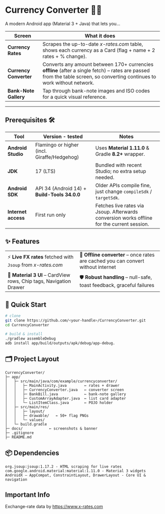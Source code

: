 # Currency Converter 📱💱

A modern Android app (Material 3 + Java) that lets you…

| Screen | What it does |
| ------ | ------------ |
| **Currency Rates** | Scrapes the up-to-date *x-rates.com* table, shows each currency as a Card (flag + name + 2 rates + % change). |
| **Currency Converter** | Converts any amount between 170+ currencies **offline** (after a single fetch) – rates are passed from the table screen, so converting continues to work without network. |
| **Bank-Note Gallery** | Tap through bank-note images and ISO codes for a quick visual reference. |

---

## Prerequisites 🛠️

| Tool | Version - tested | Notes |
| ---- | --------------- | ----- |
| **Android Studio** | Flamingo or higher (incl. Giraffe/Hedgehog) | Uses **Material 1.11.0** & Gradle **8.2+** wrapper. |
| **JDK** | 17 (LTS) | Bundled with recent Studio; no extra setup needed. |
| **Android SDK** | API 34 (Android 14) + **Build-Tools 34.0.0** | Older APIs compile fine, just change `compileSdk` / `targetSdk`. |
| **Internet access** | First run only | Fetches live rates via Jsoup. Afterwards conversion works offline for the current session. |




## ✨ Features
| | |
|---|---|
| ⚡ **Live FX rates** fetched with <br/> <code>Jsoup</code> from <em>x-rates.com</em> | 📶 **Offline converter** – once rates are cached you can convert without internet |
| 🎨 **Material 3 UI** – CardView rows, Chip tags, Navigation Drawer | 🛡️ **Robust handling** – null-safe, toast feedback, graceful failures |


## 🚀 Quick Start

```bash
# clone
git clone https://github.com/<your-handle>/CurrencyConverter.git
cd CurrencyConverter

# build & install
./gradlew assembleDebug
adb install app/build/outputs/apk/debug/app-debug.
```


## 🗂️ Project Layout
```
CurrencyConverter/
├─ app/
│   ├─ src/main/java/com/example/currencyconverter/
│   │   ├─ MainActivity.java        ← rates + drawer
│   │   ├─ CurrencyConverter.java   ← converter screen
│   │   ├─ BankBill.java            ← bank-note gallery
│   │   ├─ CustomArrayAdapter.java  ← list card adapter
│   │   └─ ListItemClass.java       ← POJO holder
│   ├─ src/main/res/
│   │   ├─ layout/
│   │   ├─ drawable/   ← 50+ flag PNGs
│   │   └─ values/
│   └─ build.gradle
├─ docs/            ← screenshots & banner
├─ .gitignore
├─ README.md
```


## 📦 Dependencies

```
org.jsoup:jsoup:1.17.2 - HTML scraping for live rates
com.google.android.material:material:1.11.0 - Material 3 widgets
AndroidX – AppCompat, ConstraintLayout, DrawerLayout - Core UI & navigation
```

## Important Info

Exchange-rate data by https://www.x-rates.com